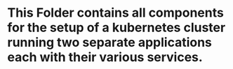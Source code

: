 # This Folder contains all components for the setup of a kubernetes cluster running two separate applications each with their various services. 

